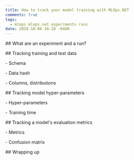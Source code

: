 ```yaml
---
title: How to track your model training with MLOps.NET
comments: true
tags:
  - mlops mlops.net experiments runs
date: 2020-10-06 16:20 -0400
---
```

\## What are an experiment and a run?



\## Tracking training and test data

\- Schema

\- Data hash

\- Columns, distributions



\## Tracking model hyper-parameters

\- Hyper-parameters

\- Training time



\## Tracking a model's evaluation metrics

\- Metrics

\- Confusion matrix



\## Wrapping up